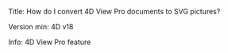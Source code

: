 Title: How do I convert 4D View Pro documents to SVG pictures?

Version min: 4D v18

Info: 4D View Pro feature
